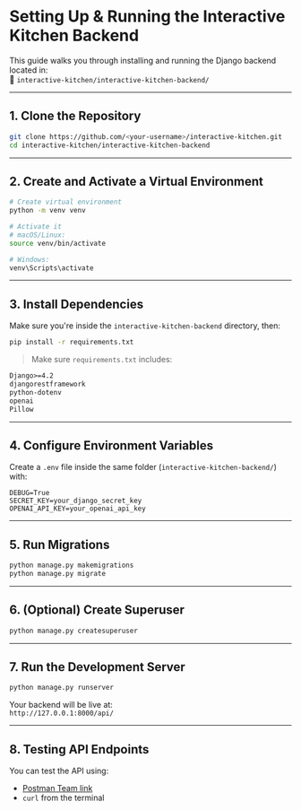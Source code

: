 # Setting Up & Running the Interactive Kitchen Backend

This guide walks you through installing and running the Django backend located in:  
📁 `interactive-kitchen/interactive-kitchen-backend/`

---

## 1. Clone the Repository

```bash
git clone https://github.com/<your-username>/interactive-kitchen.git
cd interactive-kitchen/interactive-kitchen-backend
```

---

## 2. Create and Activate a Virtual Environment

```bash
# Create virtual environment
python -m venv venv

# Activate it
# macOS/Linux:
source venv/bin/activate

# Windows:
venv\Scripts\activate
```

---

## 3. Install Dependencies

Make sure you're inside the `interactive-kitchen-backend` directory, then:

```bash
pip install -r requirements.txt
```

> Make sure `requirements.txt` includes:

```txt
Django>=4.2
djangorestframework
python-dotenv
openai
Pillow
```

---

## 4. Configure Environment Variables

Create a `.env` file inside the same folder (`interactive-kitchen-backend/`) with:

```env
DEBUG=True
SECRET_KEY=your_django_secret_key
OPENAI_API_KEY=your_openai_api_key
```

---

## 5. Run Migrations

```bash
python manage.py makemigrations
python manage.py migrate
```

---

## 6. (Optional) Create Superuser

```bash
python manage.py createsuperuser
```

---

## 7. Run the Development Server

```bash
python manage.py runserver
```

Your backend will be live at:  
 `http://127.0.0.1:8000/api/`

---

## 8. Testing API Endpoints

You can test the API using:

- [Postman Team link](<[url](https://app.getpostman.com/join-team?invite_code=b2acf93e9c703d46813a8a1eb9e1fcd62226de8945677bc4ea61937e60db9748)>)
- `curl` from the terminal

